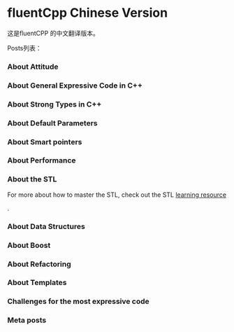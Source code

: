 # fluentCpp Chinese Version

这是fluentCPP 的中文翻译版本。

Posts列表：

### About Attitude

### About General Expressive Code in C++

### About Strong Types in C++

### About Default Parameters

### About Smart pointers

### About Performance

### About the STL

For more about how to master the STL, check out the STL [learning resource](/STL_learning_resource.md)

.

### About Data Structures

### About Boost

### About Refactoring

### About Templates

### Challenges for the most expressive code

### Meta posts



